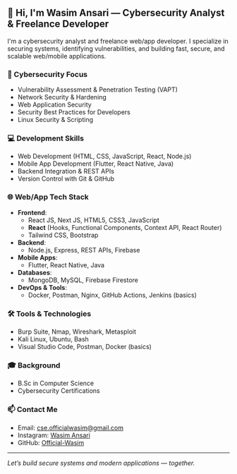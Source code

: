 ## 👋 Hi, I'm Wasim Ansari — Cybersecurity Analyst & Freelance Developer

I'm a cybersecurity analyst and freelance web/app developer. I specialize in securing systems, identifying vulnerabilities, and building fast, secure, and scalable web/mobile applications.

### 🔐 Cybersecurity Focus
- Vulnerability Assessment & Penetration Testing (VAPT)
- Network Security & Hardening
- Web Application Security
- Security Best Practices for Developers
- Linux Security & Scripting

### 💻 Development Skills
- Web Development (HTML, CSS, JavaScript, React, Node.js)
- Mobile App Development (Flutter, React Native, Java)
- Backend Integration & REST APIs
- Version Control with Git & GitHub

### 🌐 Web/App Tech Stack
- **Frontend**: 
  - React JS, Next JS, HTML5, CSS3, JavaScript
  - **React** (Hooks, Functional Components, Context API, React Router)
  - Tailwind CSS, Bootstrap
- **Backend**: 
  - Node.js, Express, REST APIs, Firebase
- **Mobile Apps**: 
  - Flutter, React Native, Java
- **Databases**: 
  - MongoDB, MySQL, Firebase Firestore
- **DevOps & Tools**: 
  - Docker, Postman, Nginx, GitHub Actions, Jenkins (basics)


### 🛠️ Tools & Technologies
- Burp Suite, Nmap, Wireshark, Metasploit
- Kali Linux, Ubuntu, Bash
- Visual Studio Code, Postman, Docker (basics)

### 🎓 Background
- B.Sc in Computer Science  
- Cybersecurity Certifications

### 📫 Contact Me
- Email: [cse.officialwasim@gmail.com](mailto:cse.officialwasim@gmail.com)  
- Instagram: [Wasim Ansari](https://www.instagram.com/wasimm.02)
- GitHub: [Official-Wasim](https://github.com/Official-Wasim)

---

*Let’s build secure systems and modern applications — together.*
